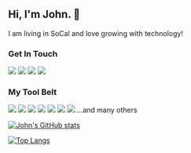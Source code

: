## Hi, I'm John. 👋
I am living in SoCal and love growing with technology! 

### Get In Touch
<a href="mailto:johnpadworski@gmail.com"><img src="https://img.shields.io/badge/Gmail-D14836?style=for-the-badge&logo=gmail&logoColor=white"></a> 
<a href="https://www.linkedin.com/in/johnpadworski/"><img src="https://img.shields.io/badge/LinkedIn-0077B5?style=for-the-badge&logo=linkedin&logoColor=white"></a> 
<a href="https://www.youtube.com/channel/UCJBqULOwFqLcq_1uDhOc7xw"><img src="https://img.shields.io/badge/YouTube-FF0000?style=for-the-badge&logo=youtube&logoColor=white"></a> 
<a href="https://www.neverrelax.org"><img src="https://img.shields.io/badge/portfolio-0A0A0A?style=for-the-badge&logo=dev.to&logoColor=white"></a> 

### My Tool Belt
<img src="https://img.shields.io/badge/Python-3776AB?style=for-the-badge&logo=python&logoColor=white"> <img src="https://img.shields.io/badge/C%2B%2B-00599C?style=for-the-badge&logo=c%2B%2B&logoColor=white">  <img src="https://img.shields.io/badge/JavaScript-F7DF1E?style=for-the-badge&logo=javascript&logoColor=black"> <img src="https://img.shields.io/badge/Node.js-43853D?style=for-the-badge&logo=node.js&logoColor=white"> <img src="https://img.shields.io/badge/HTML5-E34F26?style=for-the-badge&logo=html5&logoColor=white"> <img src="https://img.shields.io/badge/CSS3-1572B6?style=for-the-badge&logo=css3&logoColor=white"> <img src="https://img.shields.io/badge/React-20232A?style=for-the-badge&logo=react&logoColor=61DAFB">  ...and many others



[![John's GitHub stats](https://github-readme-stats.vercel.app/api?username=jpadwor1&theme=github_dark&show_icons=true)](https://github.com/jpadwor1/github-readme-stats)

[![Top Langs](https://github-readme-stats.vercel.app/api/top-langs/?username=jpadwor1&theme=github_dark&show_icons=false)](https://github.com/jpadwor1/github-readme-stats)

